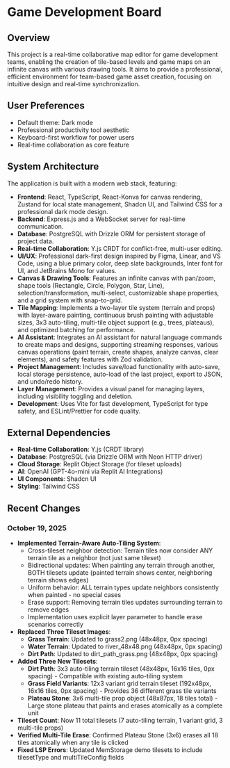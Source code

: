 # Game Development Board

## Overview

This project is a real-time collaborative map editor for game development teams, enabling the creation of tile-based levels and game maps on an infinite canvas with various drawing tools. It aims to provide a professional, efficient environment for team-based game asset creation, focusing on intuitive design and real-time synchronization.

## User Preferences

- Default theme: Dark mode
- Professional productivity tool aesthetic
- Keyboard-first workflow for power users
- Real-time collaboration as core feature

## System Architecture

The application is built with a modern web stack, featuring:

-   **Frontend**: React, TypeScript, React-Konva for canvas rendering, Zustand for local state management, Shadcn UI, and Tailwind CSS for a professional dark mode design.
-   **Backend**: Express.js and a WebSocket server for real-time communication.
-   **Database**: PostgreSQL with Drizzle ORM for persistent storage of project data.
-   **Real-time Collaboration**: Y.js CRDT for conflict-free, multi-user editing.
-   **UI/UX**: Professional dark-first design inspired by Figma, Linear, and VS Code, using a blue primary color, deep slate backgrounds, Inter font for UI, and JetBrains Mono for values.
-   **Canvas & Drawing Tools**: Features an infinite canvas with pan/zoom, shape tools (Rectangle, Circle, Polygon, Star, Line), selection/transformation, multi-select, customizable shape properties, and a grid system with snap-to-grid.
-   **Tile Mapping**: Implements a two-layer tile system (terrain and props) with layer-aware painting, continuous brush painting with adjustable sizes, 3x3 auto-tiling, multi-tile object support (e.g., trees, plateaus), and optimized batching for performance.
-   **AI Assistant**: Integrates an AI assistant for natural language commands to create maps and designs, supporting streaming responses, various canvas operations (paint terrain, create shapes, analyze canvas, clear elements), and safety features with Zod validation.
-   **Project Management**: Includes save/load functionality with auto-save, local storage persistence, auto-load of the last project, export to JSON, and undo/redo history.
-   **Layer Management**: Provides a visual panel for managing layers, including visibility toggling and deletion.
-   **Development**: Uses Vite for fast development, TypeScript for type safety, and ESLint/Prettier for code quality.

## External Dependencies

-   **Real-time Collaboration**: Y.js (CRDT library)
-   **Database**: PostgreSQL (via Drizzle ORM with Neon HTTP driver)
-   **Cloud Storage**: Replit Object Storage (for tileset uploads)
-   **AI**: OpenAI (GPT-4o-mini via Replit AI Integrations)
-   **UI Components**: Shadcn UI
-   **Styling**: Tailwind CSS

## Recent Changes

### October 19, 2025
- **Implemented Terrain-Aware Auto-Tiling System**:
  - Cross-tileset neighbor detection: Terrain tiles now consider ANY terrain tile as a neighbor (not just same tileset)
  - Bidirectional updates: When painting any terrain through another, BOTH tilesets update (painted terrain shows center, neighboring terrain shows edges)
  - Uniform behavior: ALL terrain types update neighbors consistently when painted - no special cases
  - Erase support: Removing terrain tiles updates surrounding terrain to remove edges
  - Implementation uses explicit layer parameter to handle erase scenarios correctly
- **Replaced Three Tileset Images**:
  - **Grass Terrain**: Updated to grass2.png (48x48px, 0px spacing)
  - **Water Terrain**: Updated to river_48x48.png (48x48px, 0px spacing)
  - **Dirt Path**: Updated to dirt_path_grass.png (48x48px, 0px spacing)
- **Added Three New Tilesets**:
  - **Dirt Path**: 3x3 auto-tiling terrain tileset (48x48px, 16x16 tiles, 0px spacing) - Compatible with existing auto-tiling system
  - **Grass Field Variants**: 12x3 variant grid terrain tileset (192x48px, 16x16 tiles, 0px spacing) - Provides 36 different grass tile variants
  - **Plateau Stone**: 3x6 multi-tile prop object (48x87px, 18 tiles total) - Large stone plateau that paints and erases atomically as a complete unit
- **Tileset Count**: Now 11 total tilesets (7 auto-tiling terrain, 1 variant grid, 3 multi-tile props)
- **Verified Multi-Tile Erase**: Confirmed Plateau Stone (3x6) erases all 18 tiles atomically when any tile is clicked
- **Fixed LSP Errors**: Updated MemStorage demo tilesets to include tilesetType and multiTileConfig fields
